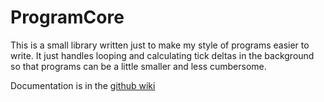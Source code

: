 # ProgramCore
This is a small library written just to make my style of programs easier to write. It just handles looping and calculating tick deltas in the background so that programs can be a little smaller and less cumbersome.

Documentation is in the [github wiki](https://github.com/Thomas2889/OpenComputers/wiki/ProgramCore)